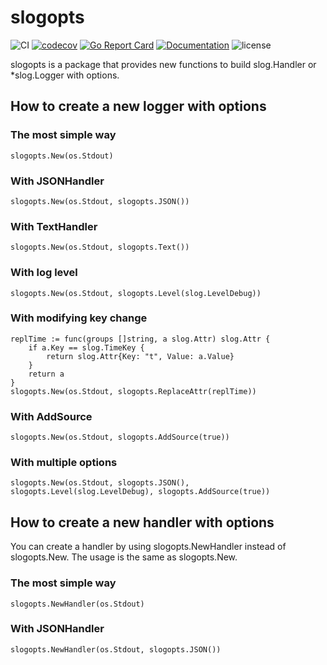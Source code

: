 # slogopts

![CI](https://github.com/akm/slogopts/actions/workflows/ci.yml/badge.svg)
[![codecov](https://codecov.io/github/akm/slogopts/graph/badge.svg?token=0Qz9JKRlIr)](https://codecov.io/github/akm/slogopts)
[![Go Report Card](https://goreportcard.com/badge/github.com/akm/slogopts)](https://goreportcard.com/report/github.com/akm/slogopts)
[![Documentation](https://img.shields.io/badge/go.dev-reference-007d9c?logo=go&logoColor=white&style=flat-square)](https://pkg.go.dev/github.com/akm/slogopts)
![license](https://img.shields.io/github/license/akm/slogopts)

slogopts is a package that provides new functions to build slog.Handler or \*slog.Logger with options.

## How to create a new logger with options

### The most simple way

```golang
slogopts.New(os.Stdout)
```

### With JSONHandler

```golang
slogopts.New(os.Stdout, slogopts.JSON())
```

### With TextHandler

```golang
slogopts.New(os.Stdout, slogopts.Text())
```

### With log level

```golang
slogopts.New(os.Stdout, slogopts.Level(slog.LevelDebug))
```

### With modifying key change

```golang
replTime := func(groups []string, a slog.Attr) slog.Attr {
	if a.Key == slog.TimeKey {
		return slog.Attr{Key: "t", Value: a.Value}
	}
	return a
}
slogopts.New(os.Stdout, slogopts.ReplaceAttr(replTime))
```

### With AddSource

```golang
slogopts.New(os.Stdout, slogopts.AddSource(true))
```

### With multiple options

```golang
slogopts.New(os.Stdout, slogopts.JSON(), slogopts.Level(slog.LevelDebug), slogopts.AddSource(true))
```

## How to create a new handler with options

You can create a handler by using slogopts.NewHandler instead of slogopts.New. The usage is the same as slogopts.New.

### The most simple way

```golang
slogopts.NewHandler(os.Stdout)
```

### With JSONHandler

```golang
slogopts.NewHandler(os.Stdout, slogopts.JSON())
```

